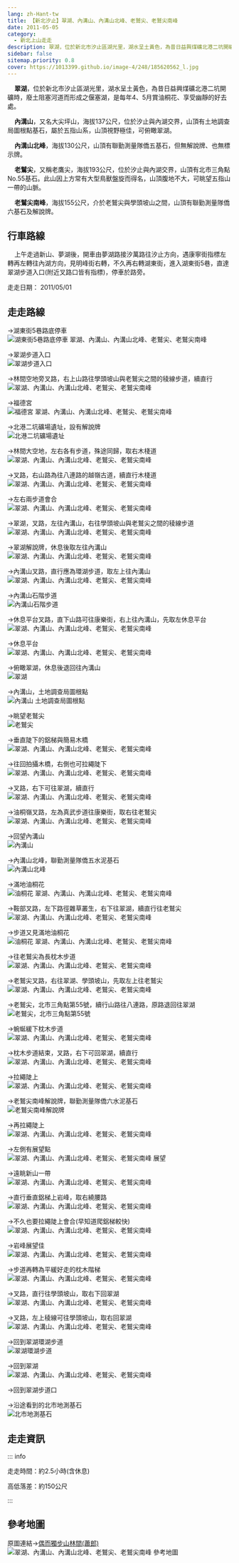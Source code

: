 ```yaml
---
lang: zh-Hant-tw
title: 【新北汐止】翠湖、內溝山、內溝山北峰、老鷲尖、老鷲尖南峰
date: 2011-05-05
category: 
  - 新北上山走走
description: 翠湖，位於新北市汐止區湖光里，湖水呈土黃色，為昔日益興煤礦北港二坑開礦時，廢土阻塞河道而形成之偃塞湖，是每年4、5月賞油桐花、享受幽靜的好去處。 內溝山，又名大尖坪山，海拔137公尺，位於汐止與內湖交界，山頂有土地調查局圖根點基石，屬於五指山系，山頂視野極佳，可俯瞰翠湖。
sidebar: false
sitemap.priority: 0.8
cover: https://1013399.github.io/image-4/248/185620562_l.jpg
---
```


    **翠湖**，位於新北市汐止區湖光里，湖水呈土黃色，為昔日益興煤礦北港二坑開礦時，廢土阻塞河道而形成之偃塞湖，是每年4、5月賞油桐花、享受幽靜的好去處。  

    **內溝山**，又名大尖坪山，海拔137公尺，位於汐止與內湖交界，山頂有土地調查局圖根點基石，屬於五指山系，山頂視野極佳，可俯瞰翠湖。  

<!-- more -->

    **內溝山北峰**，海拔130公尺，山頂有聯勤測量隊僑五基石，但無解說牌、也無標示牌。  

    **老鷲尖**，又稱老鷹尖，海拔193公尺，位於汐止與內湖交界，山頂有北市三角點No.55基石。此山因上方常有大型鳥獸盤旋而得名，山頂腹地不大，可眺望五指山一帶的山脈。  

    **老鷲尖南峰**，海拔155公尺，介於老鷲尖與學頭坡山之間，山頂有聯勤測量隊僑六基石及解說牌。

## 行車路線
    上午走過新山、夢湖後，開車由夢湖路接汐萬路往汐止方向，遇康寧街指標左轉再左轉往內湖方向，見明峰街右轉，不久再右轉湖東街，進入湖東街5巷，直達翠湖步道入口(附近叉路口皆有指標)，停車於路旁。

走走日期： 2011/05/01

## 走走路線
→湖東街5巷路底停車  
![湖東街5巷路底停車 翠湖、內溝山、內溝山北峰、老鷲尖、老鷲尖南峰](https://1013399.github.io/image-4/248/185620531_l.jpg)

→翠湖步道入口  
![翠湖步道入口](https://1013399.github.io/image-4/248/185620527_l.jpg)

→林間空地旁叉路，右上山路往學頭坡山與老鷲尖之間的稜線步道，續直行  
![翠湖、內溝山、內溝山北峰、老鷲尖、老鷲尖南峰](https://1013399.github.io/image-4/248/185620522_l.jpg)

→福德宮  
![福德宮 翠湖、內溝山、內溝山北峰、老鷲尖、老鷲尖南峰](https://1013399.github.io/image-4/248/185620533_l.jpg)

→北港二坑礦場遺址，設有解說牌  
![北港二坑礦場遺址](https://1013399.github.io/image-4/248/185620537_l.jpg)

→林間大空地，左右各有步道，殊途同歸，取右木棧道  
![翠湖、內溝山、內溝山北峰、老鷲尖、老鷲尖南峰](https://1013399.github.io/image-4/248/185620540_l.jpg)

→叉路，右山路為往八連路的越嶺古道，續直行木棧道  
![翠湖、內溝山、內溝山北峰、老鷲尖、老鷲尖南峰](https://1013399.github.io/image-4/248/185620544_l.jpg)

→左右兩步道會合  
![翠湖、內溝山、內溝山北峰、老鷲尖、老鷲尖南峰](https://1013399.github.io/image-4/248/185620549_l.jpg)

→翠湖，叉路，左往內溝山，右往學頭坡山與老鷲尖之間的稜線步道  
![翠湖、內溝山、內溝山北峰、老鷲尖、老鷲尖南峰](https://1013399.github.io/image-4/248/185620553_l.jpg)

→翠湖解說牌，休息後取左往內溝山  
![翠湖、內溝山、內溝山北峰、老鷲尖、老鷲尖南峰](https://1013399.github.io/image-4/248/185620683_l.jpg)

→內溝山叉路，直行應為環湖步道，取左上往內溝山  
![翠湖、內溝山、內溝山北峰、老鷲尖、老鷲尖南峰](https://1013399.github.io/image-4/248/185620555_l.jpg)

→內溝山石階步道  
![內溝山石階步道](https://1013399.github.io/image-4/248/185620556_l.jpg)

→休息平台叉路，直下山路可往康樂街，右上往內溝山，先取左休息平台  
![翠湖、內溝山、內溝山北峰、老鷲尖、老鷲尖南峰](https://1013399.github.io/image-4/248/185620558_l.jpg)

→休息平台  
![翠湖、內溝山、內溝山北峰、老鷲尖、老鷲尖南峰](https://1013399.github.io/image-4/248/185620565_l.jpg)

→俯瞰翠湖，休息後退回往內溝山  
![翠湖](https://1013399.github.io/image-4/248/185620562_l.jpg)

→內溝山，土地調查局圖根點  
![內溝山 土地調查局圖根點](https://1013399.github.io/image-4/248/185620568_l.jpg)

→眺望老鷲尖  
![老鷲尖](https://1013399.github.io/image-4/248/185620571_l.jpg)

→垂直陡下的鋁梯與簡易木橋  
![翠湖、內溝山、內溝山北峰、老鷲尖、老鷲尖南峰](https://1013399.github.io/image-4/248/185620572_l.jpg)

→往回拍攝木橋，右側也可拉繩陡下  
![翠湖、內溝山、內溝山北峰、老鷲尖、老鷲尖南峰](https://1013399.github.io/image-4/248/185620574_l.jpg)

→叉路，右下可往翠湖，續直行  
![翠湖、內溝山、內溝山北峰、老鷲尖、老鷲尖南峰](https://1013399.github.io/image-4/248/185620577_l.jpg)

→油桐嶺叉路，左為真武步道往康樂街，取右往老鷲尖  
![翠湖、內溝山、內溝山北峰、老鷲尖、老鷲尖南峰](https://1013399.github.io/image-4/248/185620584_l.jpg)

→回望內溝山  
![內溝山](https://1013399.github.io/image-4/248/185620590_l.jpg)

→內溝山北峰，聯勤測量隊僑五水泥基石  
![內溝山北峰](https://1013399.github.io/image-4/248/185620594_l.jpg)

→滿地油桐花  
![油桐花 翠湖、內溝山、內溝山北峰、老鷲尖、老鷲尖南峰](https://1013399.github.io/image-4/248/185620595_l.jpg)

→鞍部叉路，左下路徑雜草叢生，右下往翠湖，續直行往老鷲尖  
![翠湖、內溝山、內溝山北峰、老鷲尖、老鷲尖南峰](https://1013399.github.io/image-4/248/185620598_l.jpg)

→步道又見滿地油桐花  
![油桐花 翠湖、內溝山、內溝山北峰、老鷲尖、老鷲尖南峰](https://1013399.github.io/image-4/248/185620603_l.jpg)

→往老鷲尖為長枕木步道  
![翠湖、內溝山、內溝山北峰、老鷲尖、老鷲尖南峰](https://1013399.github.io/image-4/248/185620608_l.jpg)

→老鷲尖叉路，右往翠湖、學頭坡山，先取左上往老鷲尖  
![翠湖、內溝山、內溝山北峰、老鷲尖、老鷲尖南峰](https://1013399.github.io/image-4/248/185620611_l.jpg)

→老鷲尖，北市三角點第55號，續行山路往八連路，原路退回往翠湖  
![老鷲尖，北市三角點第55號](https://1013399.github.io/image-4/248/185620615_l.jpg)

→蜿蜒緩下枕木步道  
![翠湖、內溝山、內溝山北峰、老鷲尖、老鷲尖南峰](https://1013399.github.io/image-4/248/185620619_l.jpg)

→枕木步道結束，叉路，右下可回翠湖，續直行  
![翠湖、內溝山、內溝山北峰、老鷲尖、老鷲尖南峰](https://1013399.github.io/image-4/248/185620622_l.jpg)

→拉繩陡上  
![翠湖、內溝山、內溝山北峰、老鷲尖、老鷲尖南峰](https://1013399.github.io/image-4/248/185620625_l.jpg)

→老鷲尖南峰解說牌，聯勤測量隊僑六水泥基石  
![老鷲尖南峰解說牌](https://1013399.github.io/image-4/248/185620630_l.jpg)

→再拉繩陡上  
![翠湖、內溝山、內溝山北峰、老鷲尖、老鷲尖南峰](https://1013399.github.io/image-4/248/185620633_l.jpg)

→左側有展望點  
![翠湖、內溝山、內溝山北峰、老鷲尖、老鷲尖南峰 展望](https://1013399.github.io/image-4/248/185620635_l.jpg)

→遠眺新山一帶  
![翠湖、內溝山、內溝山北峰、老鷲尖、老鷲尖南峰](https://1013399.github.io/image-4/248/185620637_l.jpg)

→直行垂直鋁梯上岩峰，取右繞腰路  
![翠湖、內溝山、內溝山北峰、老鷲尖、老鷲尖南峰](https://1013399.github.io/image-4/248/185620641_l.jpg)

→不久也要拉繩陡上會合(早知道爬鋁梯較快)  
![翠湖、內溝山、內溝山北峰、老鷲尖、老鷲尖南峰](https://1013399.github.io/image-4/248/185620646_l.jpg)

→岩峰展望佳  
![翠湖、內溝山、內溝山北峰、老鷲尖、老鷲尖南峰](https://1013399.github.io/image-4/248/185620648_l.jpg)

→步道再轉為平緩好走的枕木階梯  
![翠湖、內溝山、內溝山北峰、老鷲尖、老鷲尖南峰](https://1013399.github.io/image-4/248/185620653_l.jpg)

→叉路，直行往學頭坡山，取右下回翠湖  
![翠湖、內溝山、內溝山北峰、老鷲尖、老鷲尖南峰](https://1013399.github.io/image-4/248/185620658_l.jpg)

→叉路，左上稜線可往學頭坡山，取右回翠湖  
![翠湖、內溝山、內溝山北峰、老鷲尖、老鷲尖南峰](https://1013399.github.io/image-4/248/185620666_l.jpg)

→回到翠湖環湖步道  
![翠湖環湖步道](https://1013399.github.io/image-4/248/185620672_l.jpg)

→回到翠湖  
![翠湖、內溝山、內溝山北峰、老鷲尖、老鷲尖南峰](https://1013399.github.io/image-4/248/185620678_l.jpg)

→回到翠湖步道口

→沿途看到的北市地測基石  
![北市地測基石](https://1013399.github.io/image-4/248/185620689_l.jpg)

## 走走資訊

::: info

走走時間：約2.5小時(含休息)

高低落差：約150公尺

:::

## 參考地圖
原圖連結→[偶而獨步山林間(蕭郎)](http://www.yougoipay.com/kenny/w974/index.htm)  
![翠湖、內溝山、內溝山北峰、老鷲尖、老鷲尖南峰 參考地圖](https://1013399.github.io/image-4/248/185621316_l.jpg)